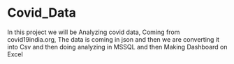 # Covid_Data
In this project we will be Analyzing covid data, Coming from covid19india.org, The data is coming in json and then we are converting it into Csv and then doing analyzing in MSSQL and then Making Dashboard on Excel
